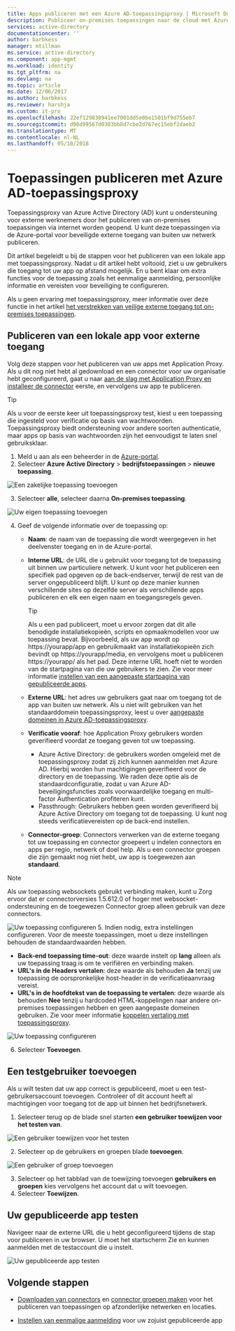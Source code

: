 ```yaml
---
title: Apps publiceren met een Azure AD-toepassingsproxy | Microsoft Docs
description: Publiceer on-premises toepassingen naar de cloud met Azure AD-toepassingsproxy in de Azure portal.
services: active-directory
documentationcenter: ''
author: barbkess
manager: mtillman
ms.service: active-directory
ms.component: app-mgmt
ms.workload: identity
ms.tgt_pltfrm: na
ms.devlang: na
ms.topic: article
ms.date: 12/06/2017
ms.author: barbkess
ms.reviewer: harshja
ms.custom: it-pro
ms.openlocfilehash: 22ef129830941ee7001dd5e0be1501bf9d755eb7
ms.sourcegitcommit: d98d99567d0383bb8d7cbe2d767ec15ebf2daeb2
ms.translationtype: MT
ms.contentlocale: nl-NL
ms.lasthandoff: 05/10/2018
---
```

# <a name="publish-applications-using-azure-ad-application-proxy"></a>Toepassingen publiceren met Azure AD-toepassingsproxy

Toepassingsproxy van Azure Active Directory (AD) kunt u ondersteuning voor externe werknemers door het publiceren van on-premises toepassingen via internet worden geopend. U kunt deze toepassingen via de Azure-portal voor beveiligde externe toegang van buiten uw netwerk publiceren.

Dit artikel begeleidt u bij de stappen voor het publiceren van een lokale app met toepassingsproxy. Nadat u dit artikel hebt voltooid, ziet u uw gebruikers die toegang tot uw app op afstand mogelijk. En u bent klaar om extra functies voor de toepassing zoals het eenmalige aanmelding, persoonlijke informatie en vereisten voor beveiliging te configureren.

Als u geen ervaring met toepassingsproxy, meer informatie over deze functie in het artikel [het verstrekken van veilige externe toegang tot on-premises toepassingen](active-directory-application-proxy-get-started.md).


## <a name="publish-an-on-premises-app-for-remote-access"></a>Publiceren van een lokale app voor externe toegang

Volg deze stappen voor het publiceren van uw apps met Application Proxy. Als u dit nog niet hebt al gedownload en een connector voor uw organisatie hebt geconfigureerd, gaat u naar [aan de slag met Application Proxy en installeer de connector](active-directory-application-proxy-enable.md) eerste, en vervolgens uw app te publiceren.

> [!TIP]
> Als u voor de eerste keer uit toepassingsproxy test, kiest u een toepassing die ingesteld voor verificatie op basis van wachtwoorden. Toepassingsproxy biedt ondersteuning voor andere soorten authenticatie, maar apps op basis van wachtwoorden zijn het eenvoudigst te laten snel gebruiksklaar. 

1. Meld u aan als een beheerder in de [Azure-portal](https://portal.azure.com/).
2. Selecteer **Azure Active Directory** > **bedrijfstoepassingen** > **nieuwe toepassing**.

  ![Een zakelijke toepassing toevoegen](./media/application-proxy-publish-azure-portal/add-app.png)

3. Selecteer **alle**, selecteer daarna **On-premises toepassing**.  

  ![Uw eigen toepassing toevoegen](./media/application-proxy-publish-azure-portal/add-your-own.png)

4. Geef de volgende informatie over de toepassing op:

   - **Naam**: de naam van de toepassing die wordt weergegeven in het deelvenster toegang en in de Azure-portal. 

   - **Interne URL**: de URL die u gebruikt voor toegang tot de toepassing uit binnen uw particuliere netwerk. U kunt voor het publiceren een specifiek pad opgeven op de back-endserver, terwijl de rest van de server ongepubliceerd blijft. U kunt op deze manier kunnen verschillende sites op dezelfde server als verschillende apps publiceren en elk een eigen naam en toegangsregels geven.

     > [!TIP]
     > Als u een pad publiceert, moet u ervoor zorgen dat dit alle benodigde installatiekopieën, scripts en opmaakmodellen voor uw toepassing bevat. Bijvoorbeeld, als uw app wordt op https://yourapp/app en gebruikmaakt van installatiekopieën zich bevindt op https://yourapp/media, en vervolgens moet u publiceren https://yourapp/ als het pad. Deze interne URL hoeft niet te worden van de startpagina van die uw gebruikers te zien. Zie voor meer informatie [instellen van een aangepaste startpagina van gepubliceerde apps](application-proxy-office365-app-launcher.md).

   - **Externe URL**: het adres uw gebruikers gaat naar om toegang tot de app van buiten uw netwerk. Als u niet wilt gebruiken van het standaarddomein toepassingsproxy, leest u over [aangepaste domeinen in Azure AD-toepassingsproxy](active-directory-application-proxy-custom-domains.md).
   - **Verificatie vooraf**: hoe Application Proxy gebruikers worden geverifieerd voordat ze toegang geven tot uw toepassing. 

     - Azure Active Directory: de gebruikers worden omgeleid met de toepassingsproxy zodat zij zich kunnen aanmelden met Azure AD. Hierbij worden hun machtigingen geverifieerd voor de directory en de toepassing. We raden deze optie als de standaardconfiguratie, zodat u van Azure AD-beveiligingsfuncties zoals voorwaardelijke toegang en multi-factor Authentication profiteren kunt.
     - Passthrough: Gebruikers hebben geen worden geverifieerd bij Azure Active Directory om toegang tot de toepassing. U kunt nog steeds verificatievereisten op de back-end instellen.
   - **Connector-groep**: Connectors verwerken van de externe toegang tot uw toepassing en connector groepeert u indelen connectors en apps per regio, netwerk of doel help. Als u een connector groepen die zijn gemaakt nog niet hebt, uw app is toegewezen aan **standaard**.

>[!NOTE]
>Als uw toepassing websockets gebruikt verbinding maken, kunt u Zorg ervoor dat er connectorversies 1.5.612.0 of hoger met websocket-ondersteuning en de toegewezen Connector groep alleen gebruik van deze connectors.

   ![Uw toepassing configureren](./media/application-proxy-publish-azure-portal/configure-app.png)
5. Indien nodig, extra instellingen configureren. Voor de meeste toepassingen, moet u deze instellingen behouden de standaardwaarden hebben. 
   - **Back-end toepassing time-out**: deze waarde instelt op **lang** alleen als uw toepassing traag is om te verifiëren en verbinding maken. 
   - **URL's in de Headers vertalen**: deze waarde als behouden **Ja** tenzij uw toepassing de oorspronkelijke host-header in de verificatieaanvraag vereist.
   - **URL's in de hoofdtekst van de toepassing te vertalen**: deze waarde als behouden **Nee** tenzij u hardcoded HTML-koppelingen naar andere on-premises toepassingen hebben en geen aangepaste domeinen gebruiken. Zie voor meer informatie [koppelen vertaling met toepassingsproxy](application-proxy-link-translation.md).
   
   ![Uw toepassing configureren](./media/application-proxy-publish-azure-portal/additional-settings.png)

6. Selecteer **Toevoegen**.


## <a name="add-a-test-user"></a>Een testgebruiker toevoegen 

Als u wilt testen dat uw app correct is gepubliceerd, moet u een test-gebruikersaccount toevoegen. Controleer of dit account heeft al machtigingen voor toegang tot de app uit binnen het bedrijfsnetwerk.

1. Selecteer terug op de blade snel starten **een gebruiker toewijzen voor het testen van**.

  ![Een gebruiker toewijzen voor het testen](./media/application-proxy-publish-azure-portal/assign-user.png)

2. Selecteer op de gebruikers en groepen blade **toevoegen**.

  ![Een gebruiker of groep toevoegen](./media/application-proxy-publish-azure-portal/add-user.png)

3. Selecteer op het tabblad van de toewijzing toevoegen **gebruikers en groepen** kies vervolgens het account dat u wilt toevoegen. 
4. Selecteer **Toewijzen**.

## <a name="test-your-published-app"></a>Uw gepubliceerde app testen

Navigeer naar de externe URL die u hebt geconfigureerd tijdens de stap voor publiceren in uw browser. U moet het startscherm Zie en kunnen aanmelden met de testaccount die u instelt.

![Uw gepubliceerde app testen](./media/application-proxy-publish-azure-portal/test-app.png)


## <a name="next-steps"></a>Volgende stappen
- [Downloaden van connectors](active-directory-application-proxy-enable.md) en [connector groepen maken](active-directory-application-proxy-connectors-azure-portal.md) voor het publiceren van toepassingen op afzonderlijke netwerken en locaties.

- [Instellen van eenmalige aanmelding](application-proxy-sso-azure-portal.md) voor uw zojuist gepubliceerde app
